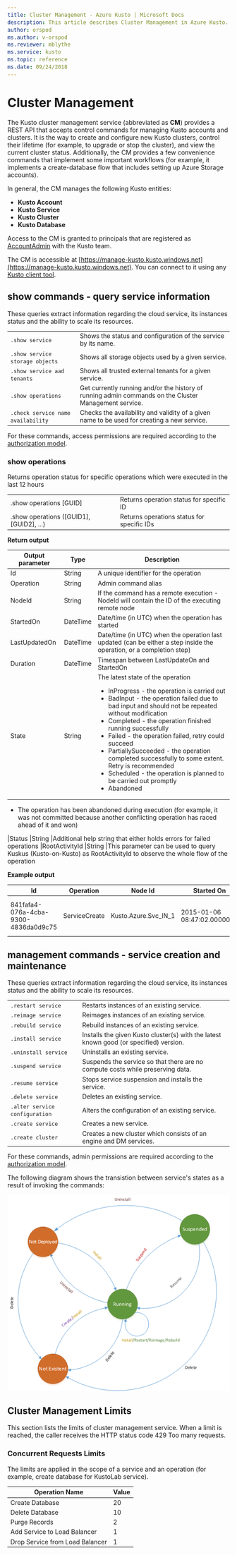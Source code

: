 ```yaml
---
title: Cluster Management - Azure Kusto | Microsoft Docs
description: This article describes Cluster Management in Azure Kusto.
author: orspod
ms.author: v-orspod
ms.reviewer: mblythe
ms.service: kusto
ms.topic: reference
ms.date: 09/24/2018
---
```

# Cluster Management

The Kusto cluster management service (abbreviated as **CM**) provides a REST API
that accepts control commands for managing Kusto accounts and clusters. It is
the way to create and configure new Kusto clusters, control their lifetime (for
example, to upgrade or stop the cluster), and view the current cluster status.
Additionally, the CM provides a few convenience commands that implement some
important workflows (for example, it implements a create-database flow that
includes setting up Azure Storage accounts).

In general, the CM manages the following Kusto entities:
* **Kusto Account**
* **Kusto Service**
* **Kusto Cluster**
* **Kusto Database**

Access to the CM is granted to principals that are registered as
[AccountAdmin](https://kusdoc2.azurewebsites.net/docs/concepts/principal-roles.html) with the Kusto team.

The CM is accessible at [https://manage-kusto.kusto.windows.net](https://manage-kusto.kusto.windows.net).
You can connect to it using any [Kusto client tool](https://kusdoc2.azurewebsites.net/docs/tools/tools.html).


## show commands - query service information

These queries extract information regarding the cloud service, its instances status and the ability to scale its resources. 

|||
|---|---
|`.show service`|Shows the status and configuration of the service by its name.
|`.show service storage objects`|Shows all storage objects used by a given service.
|`.show service aad tenants`|Shows all trusted external tenants for a given service.
|`.show operations`|Get currently running and/or the history of running admin commands on the Cluster Management service. 
|`.check service name availability`|Checks the availability and validity of a given name to be used for creating a new service. 

For these commands, access permissions are required according to the [authorization model](https://kusdoc2.azurewebsites.net/docs/concepts/principal-roles.html).

    
### show operations 

Returns operation status for specific operations which were executed in the last 12 hours

|||
|---|---| 
|.show operations [GUID] |Returns operation status for specific ID 
|.show operations ([GUID1], [GUID2], ...) |Returns operations status for specific IDs

**Return output**
  
|Output parameter |Type |Description 
|---|---|---
|Id |String |A unique identifier for the operation 
|Operation |String |Admin command alias 
|NodeId |String |If the command has a remote execution - NodeId will contain the ID of the executing remote node 
|StartedOn |DateTime |Date/time (in UTC) when the operation has started 
|LastUpdatedOn |DateTime |Date/time (in UTC) when the operation last updated (can be either a step inside the operation, or a completion step) 
|Duration |DateTime |Timespan between LastUpdateOn and StartedOn 
|State |String |The latest state of the operation <ul><li>InProgress - the operation is carried out</li><li>BadInput - the operation failed due to bad input and should not be repeated without modification</li><li>Completed - the operation finished running successfully </li><li>Failed - the operation failed, retry could succeed</li><li>PartiallySucceeded - the operation completed successfully to some extent. Retry is recommended</li><li>Scheduled - the operation is planned to be carried out promptly</li><li>Abandoned
 - The operation has been abandoned during execution (for example, it was not committed because another conflicting operation has raced ahead of it and won)</li></ul>
|Status |String |Additional help string that either holds errors for failed operations 
|RootActivityId |String |This parameter can be used to query Kuskus (Kusto-on-Kusto) as RootActivityId to observe the whole flow of the operation 
 
**Example output**
 
|Id |Operation |Node Id |Started On |Last Updated On |Duration |State |Status 
|--|--|--|--|--|--|--|--
|841fafa4-076a-4cba-9300-4836da0d9c75 |ServiceCreate |Kusto.Azure.Svc_IN_1 |2015-01-06 08:47:02.0000000 |2015-01-06 08:48:19.0000000 |0001-01-01 00:01:17.0000000 |InProgress |Started deployment of service 'Engine-NewService'| 
  
## management commands - service creation and maintenance

These queries extract information regarding the cloud service, its instances status and the ability to scale its resources. 

|||
|---|---
|`.restart service` |Restarts instances of an existing service. 
|`.reimage service` |Reimages instances of an existing service. 
|`.rebuild service` |Rebuild instances of an existing service. 
|`.install service`|Installs the given Kusto cluster(s) with the latest known good (or specified) version.
|`.uninstall service` |Uninstalls an existing service. 
|`.suspend service` |Suspends the service so that there are no compute costs while preserving data.
|`.resume service` |Stops service suspension and installs the service.
|`.delete service` |Deletes an existing service. 
|`.alter service configuration` |Alters the configuration of an existing service.  
|`.create service` |Creates a new service.
|`.create cluster` |Creates a new cluster which consists of an engine and DM services. 

For these commands, admin permissions are required according to the [authorization model](https://kusdoc2.azurewebsites.net/docs/concepts/principal-roles.html).

The following diagram shows the transistion between service's states as a result of invoking the commands:

![alt text](./images/services-fsm.png "services-fsm")

## Cluster Management Limits

This section lists the limits of cluster management service. When a limit  is reached, the caller receives the HTTP status code 429 Too many requests. 

### Concurrent Requests Limits

The limits are applied in the scope of a service and an operation (for example, create database for KustoLab service). 

|Operation Name | Value 
|--|--
|Create Database | 20
|Delete Database | 10
|Purge Records | 2
|Add Service to Load Balancer | 1
|Drop Service from Load Balancer | 1